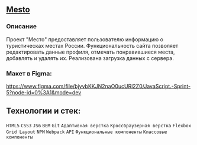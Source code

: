 ## [Mesto](https://parfion.github.io/mesto/)

### Описание
Проект "Место" предоставляет пользователю информацию о туристическах местах России.
Функциональность сайта позволяет редактировать данные профиля, отмечать понравившиеся места, добавлять и удалять их.
Реализована загрузка данных с сервера. 

### Макет в Figma:
https://www.figma.com/file/bjyvbKKJN2naO0ucURl2Z0/JavaScript.-Sprint-5?node-id=0%3A1&mode=dev

## Технологии и стек:
`HTML5` `CSS3` `JS6` `BEM` `Git` `Адаптивная верстка` `Кроссбраузерная верстка` `Flexbox` `Grid Layout` `NPM` `Webpack` `API` `Функциональные компоненты` `Классовые компоненты`
